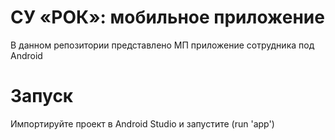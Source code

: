 # СУ «РОК»: мобильное приложение

В данном репозитории представлено МП приложение сотрудника под Android

# Запуск

Импортируйте проект в Android Studio и запустите (run 'app')
